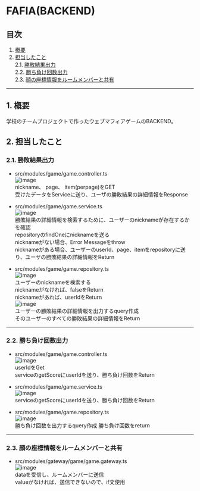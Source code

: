 # FAFIA(BACKEND)

## 目次
1. [槪要](#1-槪要)
2. [担当したこと](#2-担当したこと)  
    2.1. [勝敗結果出力](#21-勝敗結果出力)  
    2.2. [勝ち負け回数出力](#22-勝ち負け回数出力)  
    2.3. [顔の座標情報をルームメンバーと共有](#23-顔の座標情報をルームメンバーと共有)
---
## 1. 槪要
学校のチームプロジェクトで作ったウェブマフィアゲームのBACKEND。
## 2. 担当したこと

### 2.1. 勝敗結果出力  
* src/modules/game/game.controller.ts  
![image](https://user-images.githubusercontent.com/53047744/172741209-f7ecf559-b7f0-4e36-8d90-b5dade6cae7b.png)  
nickname、 page、 item(perpage)をGET  
受けたデータをServiceに送り、ユーザの勝敗結果の詳細情報をResponse

* src/modules/game/game.service.ts  
![image](https://user-images.githubusercontent.com/53047744/172741046-de2d7ba6-945b-480d-8306-b291d3465f45.png)  
勝敗結果の詳細情報を検索するために、ユーザーのnicknameが存在するかを確認  
repositoryのfindOneにnicknameを送る  
nicknameがない場合、Error Messageをthrow  
nicknameがある場合、ユーザーのuserId、page、itemをrepositoryに送り、ユーザの勝敗結果の詳細情報をReturn

* src/modules/game/game.repository.ts  
![image](https://user-images.githubusercontent.com/53047744/172740782-8a31bb1f-4374-4084-acbb-4f32c43096f0.png)  
ユーザーのnicknameを検索する  
nicknameがなければ、falseをReturn  
nicknameがあれば、userIdをReturn  
![image](https://user-images.githubusercontent.com/53047744/172740750-940fe97b-0c2f-4fec-b6d4-d76da8f6d2d9.png)  
ユーザーの勝敗結果の詳細情報を出力するquery作成  
そのユーザーのすべての勝敗結果の詳細情報をReturn 
---
### 2.2. 勝ち負け回数出力  
* src/modules/game/game.controller.ts  
![image](https://user-images.githubusercontent.com/53047744/172741237-a9cfeed8-2501-4e94-97d0-9f16d957bcd3.png)  
userIdをGet  
serviceのgetScoreにuserIdを送り、勝ち負け回数をReturn  

* src/modules/game/game.service.ts  
![image](https://user-images.githubusercontent.com/53047744/172741111-f1e74ffe-fa9a-491c-8ade-490f43efe883.png)  
serviceのgetScoreにuserIdを送り、勝ち負け回数をReturn 

* src/modules/game/game.repository.ts  
![image](https://user-images.githubusercontent.com/53047744/172741155-d6614ad2-a6e6-466b-95a6-46381b0977fe.png)  
勝ち負け回数を出力するquery作成
勝ち負け回数をreturn
---
### 2.3. 顔の座標情報をルームメンバーと共有 
* src/modules/gateway/game/game.gateway.ts   
![image](https://user-images.githubusercontent.com/53047744/172750460-79af5760-6913-4c11-973d-b6aac0d79b95.png)  
dataを受信し、ルームメンバーに送信  
valueがなければ、送信できないので、if文使用
